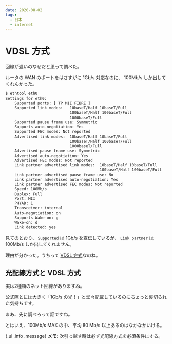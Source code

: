 ```yaml
---
date: 2020-08-02
tags:
  - 日本
  - internet
---
```


# VDSL 方式

回線が遅いのなぜだと思って調べた。

ルータの WAN のポートをはさすがに 1Gb/s 対応なのに、 100Mb/s しか出してくれんかった。

```sh
$ ethtool eth0
Settings for eth0:
	Supported ports: [ TP MII FIBRE ]
	Supported link modes:   10baseT/Half 10baseT/Full 
	                        100baseT/Half 100baseT/Full 
	                        1000baseT/Full 
	Supported pause frame use: Symmetric
	Supports auto-negotiation: Yes
	Supported FEC modes: Not reported
	Advertised link modes:  10baseT/Half 10baseT/Full 
	                        100baseT/Half 100baseT/Full 
	                        1000baseT/Full 
	Advertised pause frame use: Symmetric
	Advertised auto-negotiation: Yes
	Advertised FEC modes: Not reported
	Link partner advertised link modes:  10baseT/Half 10baseT/Full 
	                                     100baseT/Half 100baseT/Full 
	Link partner advertised pause frame use: No
	Link partner advertised auto-negotiation: Yes
	Link partner advertised FEC modes: Not reported
	Speed: 100Mb/s
	Duplex: Full
	Port: MII
	PHYAD: 1
	Transceiver: internal
	Auto-negotiation: on
	Supports Wake-on: g
	Wake-on: d
	Link detected: yes
```

見てのとおり、 `Supported` は 1Gb/s を宣伝しているが、 `Link partner` は 100Mb/s しか出してくれません。

理由が分かった。うちって [VDSL
方式](https://flets.com/first/kouji/const_apartment_vdsl.html)なのね。

## 光配線方式と VDSL 方式

実は2種類のネット回線がありますね。

公式際とには大きく「1Gb/s の光！」と堂々記載しているのにちょっと裏切られた気持ちです。

まあ、先に調べろって話ですね。

とはいえ、100Mb/s MAX の中、平均 80 Mb/s 以上あるのはなかなかいける。

{.ui .info .message}
**メモ:** 次引っ越す時は必ず光配線方式を必須条件にする。
